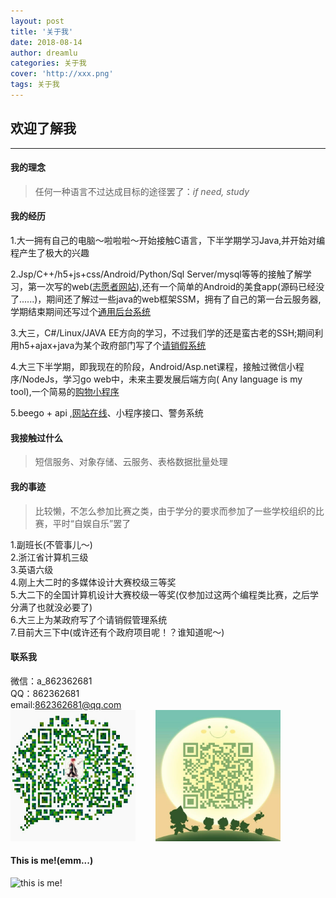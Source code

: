 ```yaml
---
layout: post
title: '关于我'
date: 2018-08-14
author: dreamlu
categories: 关于我
cover: 'http://xxx.png'
tags: 关于我
---
```


## 欢迎了解我
---
#### 我的理念
> 任何一种语言不过达成目标的途径罢了：<i>if need, study</i>

#### 我的经历

1.大一拥有自己的电脑～啦啦啦～开始接触C语言，下半学期学习Java,并开始对编程产生了极大的兴趣

2.Jsp/C++/h5+js+css/Android/Python/Sql Server/mysql等等的接触了解学习，第一次写的web([志愿者网站](https://github.com/Dreamlu/volunteer)),还有一个简单的Android的美食app(源码已经没了......)，期间还了解过一些java的web框架SSM，拥有了自己的第一台云服务器,学期结束期间还写过个[通用后台系统](https://github.com/Dreamlu/common-system)

3.大三，C#/Linux/JAVA EE方向的学习，不过我们学的还是蛮古老的SSH;期间利用h5+ajax+java为某个政府部门写了个[请销假系统](https://github.com/Dreamlu/askforleave)

4.大三下半学期，即我现在的阶段，Android/Asp.net课程，接触过微信小程序/NodeJs，学习go web中，未来主要发展后端方向( Any language is my tool),一个简易的[购物小程序](https://github.com/Dreamlu/yq_shop)

5.beego + api ,[网站在线](http://hmeistyle.com)、小程序接口、警务系统

#### 我接触过什么
> 短信服务、对象存储、云服务、表格数据批量处理


#### 我的事迹
> 比较懒，不怎么参加比赛之类，由于学分的要求而参加了一些学校组织的比赛，平时“自娱自乐”罢了

1.副班长(不管事儿～)<br>
2.浙江省计算机三级<br>
3.英语六级<br>
4.刚上大二时的多媒体设计大赛校级三等奖<br>
5.大二下的全国计算机设计大赛校级一等奖(仅参加过这两个编程类比赛，之后学分满了也就没必要了)<br>
6.大三上为某政府写了个请销假管理系统<br>
7.目前大三下中(或许还有个政府项目呢！？谁知道呢～)<br>

#### 联系我
微信：a_862362681<br>
QQ：862362681<br>
email:862362681@qq.com<br>
<img src="https://raw.githubusercontent.com/dreamlu/dreamlu.github.io/master/assets/img/mywechat.JPG" alt="this is me!" width="200" height="210" >&nbsp;&nbsp;&nbsp;&nbsp;&nbsp;&nbsp;&nbsp;&nbsp;<img src="https://raw.githubusercontent.com/dreamlu/dreamlu.github.io/master/assets/img/myqq.JPG" alt="this is me!" width="200" height="210" >

#### This is me!(emm...)
<img src="https://raw.githubusercontent.com/dreamlu/dreamlu.github.io/master/assets/img/myphoto.jpg" alt="this is me!" width="150" height="180" >
